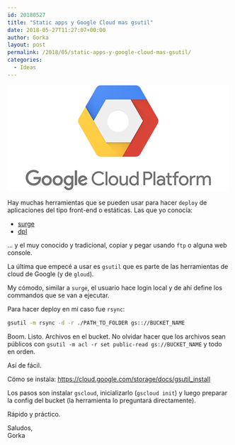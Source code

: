 ```yaml
---
id: 20180527
title: "Static apps y Google Cloud mas gsutil"
date: 2018-05-27T11:27:07+00:00
author: Gorka
layout: post
permalink: /2018/05/static-apps-y-google-cloud-mas-gsutil/
categories:
  - Ideas
---
```

<img style="margin: auto;" src="/public/img/2018/05/google-cloud.png" alt="Google Cloud" />

Hay muchas herramientas que se pueden usar para hacer `deploy` de aplicaciones del tipo front-end o estáticas. Las que yo conocía:

- [surge](http://surge.sh/)
- [dpl](https://github.com/travis-ci/dpl)

… y el muy conocido y tradicional, copiar y pegar usando `ftp` o alguna web console.

La última que empecé a usar es `gsutil` que es parte de las herramientas de cloud de Google (y de `gloud`).

My cómodo, similar a `surge`, el usuario hace login local y de ahí define los commandos que se van a ejecutar.

Para hacer deploy en mi caso fue `rsync`:

```sh
gsutil -m rsync -d -r ./PATH_TO_FOLDER gs:://BUCKET_NAME
```

Boom. Listo. Archivos en el bucket. No olvidar hacer que los archivos sean públicos con `gsutil -m acl -r set public-read gs://BUCKET_NAME` y todo en orden.

Así de fácil.

Cómo se instala: https://cloud.google.com/storage/docs/gsutil_install

Los pasos son instalar `gscloud`, inicializarlo (`gscloud init`) y luego preparar la config del bucket (la herramienta lo preguntará directamente).

Rápido y práctico.

Saludos,<br />
Gorka

